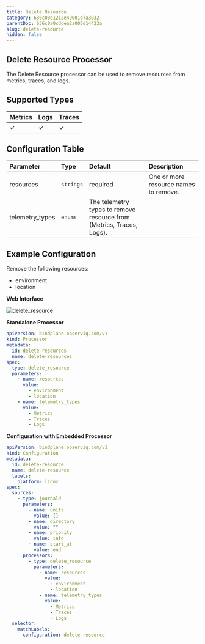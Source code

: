 ```yaml
---
title: Delete Resource
category: 636c08e1212e49001e7a3032
parentDoc: 636c0a0cddea2a005d14423a
slug: delete-resource
hidden: false
---
```


## Delete Resource Processor

The Delete Resource processor can be used to remove resources from metrics, traces, and logs.

## Supported Types

| Metrics | Logs | Traces |
| :--- | :--- | :--- |
| ✓ | ✓ | ✓ |

## Configuration Table

| Parameter  | Type    | Default  | Description |
| :---       | :---    | :---     | :--- |
| resources | `strings`   | required | One or more resource names to remove. |
| telemetry_types | `enums` | The telemetry types to remove resource from (Metrics, Traces, Logs). |


## Example Configuration

Remove the following resources:
- environment
- location

**Web Interface**

![delete_resource](https://storage.googleapis.com/bindplane-op-doc-images/resources/processor-types/delete_resource.png)

**Standalone Processor**

```yaml
apiVersion: bindplane.observiq.com/v1
kind: Processor
metadata:
  id: delete-resources
  name: delete-resources
spec:
  type: delete_resource
  parameters:
    - name: resources
      value:
        - environment
        - location
    - name: telemetry_types
      value:
        - Metrics
        - Traces
        - Logs
```

**Configuration with Embedded Processor**

```yaml
apiVersion: bindplane.observiq.com/v1
kind: Configuration
metadata:
  id: delete-resource
  name: delete-resource
  labels:
    platform: linux
spec:
  sources:
    - type: journald
      parameters:
        - name: units
          value: []
        - name: directory
          value: ""
        - name: priority
          value: info
        - name: start_at
          value: end
      processors:
        - type: delete_resource
          parameters:
            - name: resources
              value:
                - environment
                - location
            - name: telemetry_types
              value:
                - Metrics
                - Traces
                - Logs
  selector:
    matchLabels:
      configuration: delete-resource
```
